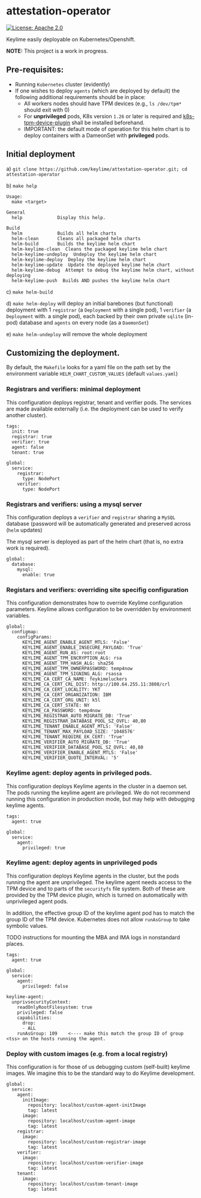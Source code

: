 # attestation-operator

[![License: Apache 2.0](https://img.shields.io/badge/license-Apache%202-blue)](https://www.apache.org/licenses/LICENSE-2.0)

Keylime easily deployable on Kubernetes/Openshift.

**NOTE:** This project is a work in progress.

## Pre-requisites:
* Running `Kubernetes` cluster (evidently)
* If one wishes to deploy `agents` (which are deployed by default) the following additional requirements should be in place:
    * All workers nodes should have TPM devices (e.g., `ls /dev/tpm*` should exit with 0)
    * For **unprivileged** pods, K8s version `1.26` or later is required and [k8s-tpm-device-plugin](https://github.com/githedgehog/k8s-tpm-device-plugin) shall be installed beforehand. 
    * IMPORTANT: the default mode of operation for this helm chart is to deploy containers with a DameonSet with **privileged** pods.

## Initial deployment
a) `git clone https://github.com/keylime/attestation-operator.git; cd attestation-operator`

b) `make help`
```
Usage:
  make <target>

General
  help             Display this help.

Build
  helm             Builds all helm charts
  helm-clean       Cleans all packaged helm charts
  helm-build       Builds the keylime helm chart
  helm-keylime-clean  Cleans the packaged keylime helm chart
  helm-keylime-undeploy  Undeploy the keylime helm chart
  helm-keylime-deploy  Deploy the keylime helm chart
  helm-keylime-update  Update the deployed keylime helm chart
  helm-keylime-debug  Attempt to debug the keylime helm chart, without deploying
  helm-keylime-push  Builds AND pushes the keylime helm chart
```
c) `make helm-build`

d) `make helm-deploy` will deploy an initial barebones (but functional) deployment with 1 `registrar` (a `Deployment` with a single pod), 1 `verifier` (a `Deployment` with. a single pod), each backed by their own private `sqlite` (in-pod) database and `agents` on every node (as a `DaemonSet`)

e) `make helm-undeploy` will remove the whole deployment

## Customizing the deployment.

By default, the `Makefile` looks for a yaml file on the path set by
the environment variable `HELM_CHART_CUSTOM_VALUES` (default
`values.yaml`)

### Registrars and verifiers: minimal deployment

This configuration deploys registrar, tenant and verifier pods. The
services are made available externally (i.e. the deployment can be
used to verify another cluster).

```
tags:
  init: true
  registrar: true
  verifier: true
  agent: false
  tenant: true

global:
  service:
    registrar:
      type: NodePort
    verifier:
      type: NodePort
```

### Registrars and verifiers: using a mysql server

This configuration deploys a `verifier` and `registrar` sharing a
`MySQL` database (password will be automatically generated and
preserved across (`helm` updates)

The mysql server is deployed as part of the helm chart (that is, no
extra work is required).

```
global:
  database:
    mysql:
      enable: true
```

### Registars and verifiers: overriding site specifig configuration


This configuration demonstrates how to override Keylime configuration
parameters. Keylime allows configuration to be overridden by
environment variables.

```
global:
  configmap:
    configParams:
      KEYLIME_AGENT_ENABLE_AGENT_MTLS: 'False'
      KEYLIME_AGENT_ENABLE_INSECURE_PAYLOAD: 'True'
      KEYLIME_AGENT_RUN_AS: root:root
      KEYLIME_AGENT_TPM_ENCRYPTION_ALG: rsa
      KEYLIME_AGENT_TPM_HASH_ALG: sha256
      KEYLIME_AGENT_TPM_OWNERPASSWORD: temp4now
      KEYLIME_AGENT_TPM_SIGNING_ALG: rsassa
      KEYLIME_CA_CERT_CA_NAME: feykimeluckers
      KEYLIME_CA_CERT_CRL_DIST: http://100.64.255.11:3808/crl
      KEYLIME_CA_CERT_LOCALITY: YKT
      KEYLIME_CA_CERT_ORGANIZATION: IBM
      KEYLIME_CA_CERT_ORG_UNIT: k5l
      KEYLIME_CA_CERT_STATE: NY
      KEYLIME_CA_PASSWORD: temp4now
      KEYLIME_REGISTRAR_AUTO_MIGRATE_DB: 'True'
      KEYLIME_REGISTRAR_DATABASE_POOL_SZ_OVFL: 40,80
      KEYLIME_TENANT_ENABLE_AGENT_MTLS: 'False'
      KEYLIME_TENANT_MAX_PAYLOAD_SIZE: '1048576'
      KEYLIME_TENANT_REQUIRE_EK_CERT: 'True'
      KEYLIME_VERIFIER_AUTO_MIGRATE_DB: 'True'
      KEYLIME_VERIFIER_DATABASE_POOL_SZ_OVFL: 40,80
      KEYLIME_VERIFIER_ENABLE_AGENT_MTLS: 'False'
      KEYLIME_VERIFIER_QUOTE_INTERVAL: '5'
```

### Keylime agent: deploy agents in privileged pods.

This configuration deploys Keylime agents in the cluster in a daemon
set. The pods running the keylime agent are privileged. We do not
recommend running this configuration in production mode, but may help
with debugging keylime agents.


```
tags:
  agent: true

global:
  service:
    agent:
      privileged: true
```

### Keylime agent: deploy agents in unprivileged pods

This configuration deploys Keylime agents in the cluster, but the pods
running the agent are unprivileged. The keylime agent needs access to
the TPM device and to parts of the `securityfs` file system. Both of
these are provided by the TPM device plugin, which is turned on
automatically with unprivileged agent pods.

In addition, the effective group ID of the keylime agent pod has to
match the group ID of the TPM device. Kubernetes does not allow
`runAsGroup` to take symbolic values.


TODO instructions for mounting the MBA and IMA logs in nonstandard places.

```
tags:
  agent: true

global:
  service:
    agent:
      privileged: false

keylime-agent:
  unprivsecurityContext:
    readOnlyRootFilesystem: true
    privileged: false
    capabilities:
      drop:
      - ALL
    runAsGroup: 109    <---- make this match the group ID of group <tss> on the hosts running the agent.
```



### Deploy with custom images (e.g. from a local registry)

This configuration is for those of us debugging custom (self-built)
keylime images. We imagine this to be the standard way to do Keylime
development.

```
global:
  service:
    agent:
      initImage:
        repository: localhost/custom-agent-initImage
        tag: latest
      image:
        repository: localhost/custom-agent-image
        tag: latest
    registrar:
      image:
        repository: localhost/custom-registrar-image
        tag: latest
    verifier:
      image:
        repository: localhost/custom-verifier-image
        tag: latest
    tenant:
      image:
        repository: localhost/custom-tenant-image
        tag: latest
```
